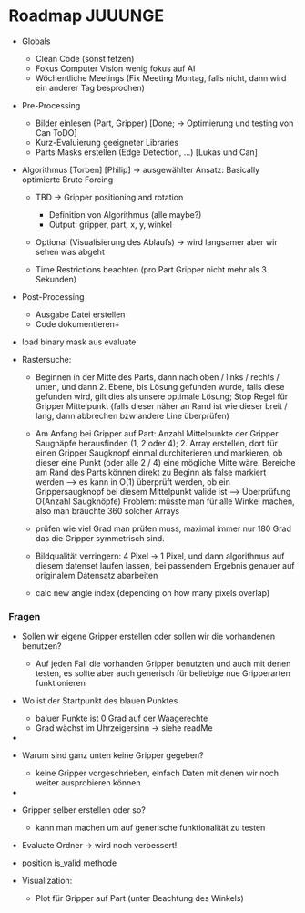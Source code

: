  # Roadmap JUUUNGE

 * Globals
    * Clean Code (sonst fetzen)
    * Fokus Computer Vision wenig fokus auf AI
    * Wöchentliche Meetings (Fix Meeting Montag, falls nicht, dann wird ein anderer Tag besprochen)

 * Pre-Processing
    * Bilder einlesen (Part, Gripper) [Done; -> Optimierung und testing von Can ToDO]
    * Kurz-Evaluierung geeigneter Libraries
    * Parts Masks erstellen (Edge Detection, ...) [Lukas und Can]

 * Algorithmus [Torben] [Philip] -> ausgewählter Ansatz: Basically optimierte Brute Forcing
    * TBD -> Gripper positioning and rotation
        * Definition von Algorithmus (alle maybe?)
        * Output: gripper, part, x, y, winkel
      
    * Optional (Visualisierung des Ablaufs) -> wird langsamer aber wir sehen was abgeht
    * Time Restrictions beachten (pro Part Gripper nicht mehr als 3 Sekunden)

 * Post-Processing
    * Ausgabe Datei erstellen
    * Code dokumentieren+




* load binary mask aus evaluate

* Rastersuche:
   * Beginnen in der Mitte des Parts, dann nach oben / links / rechts / unten, und dann 2. Ebene, bis Lösung gefunden wurde, falls diese        gefunden wird, gilt dies als unsere optimale Lösung; Stop Regel für Gripper Mittelpunkt (falls dieser näher an Rand ist wie dieser breit / lang, dann abbrechen bzw andere Line überprüfen)

   * Am Anfang bei Gripper auf Part: Anzahl Mittelpunkte der Gripper Saugnäpfe herausfinden (1, 2 oder 4); 2. Array erstellen, dort für einen Gripper Saugknopf einmal durchiterieren und markieren, ob dieser eine Punkt (oder alle 2 / 4) eine mögliche Mitte wäre.
   Bereiche am Rand des Parts können direkt zu Beginn als false markiert werden
   --> es kann in O(1) überprüft werden, ob ein Grippersaugknopf bei diesem Mittelpunkt valide ist --> Überprüfung O(Anzahl Saugknöpfe)
   Problem: müsste man für alle Winkel machen, also man bräuchte 360 solcher Arrays

   * prüfen wie viel Grad man prüfen muss, maximal immer nur 180 Grad das die Gripper symmetrisch sind.

   * Bildqualität verringern: 4 Pixel -> 1 Pixel, und dann algorithmus auf diesem datenset laufen lassen, bei passendem Ergebnis genauer auf originalem Datensatz abarbeiten


   * calc new angle index (depending on how many pixels overlap)


### Fragen
* Sollen wir eigene Gripper erstellen oder sollen wir die vorhandenen benutzen?
  * Auf jeden Fall die vorhanden Gripper benutzten und auch mit denen testen, es sollte aber auch generisch für beliebige  nue Gripperarten funktionieren

* Wo ist der Startpunkt des blauen Punktes
  * baluer Punkte ist 0 Grad auf der Waagerechte
  * Grad wächst im Uhrzeigersinn -> siehe readMe
* 
* Warum sind ganz unten keine Gripper gegeben?
  * keine Gripper vorgeschrieben, einfach Daten mit denen wir noch weiter ausprobieren können
* 
* Gripper selber erstellen oder so?
  * kann man machen um auf generische funktionalität zu testen

* Evaluate Ordner -> wird noch verbessert! 

* position is_valid methode

* Visualization:
    * Plot für Gripper auf Part (unter Beachtung des Winkels)




